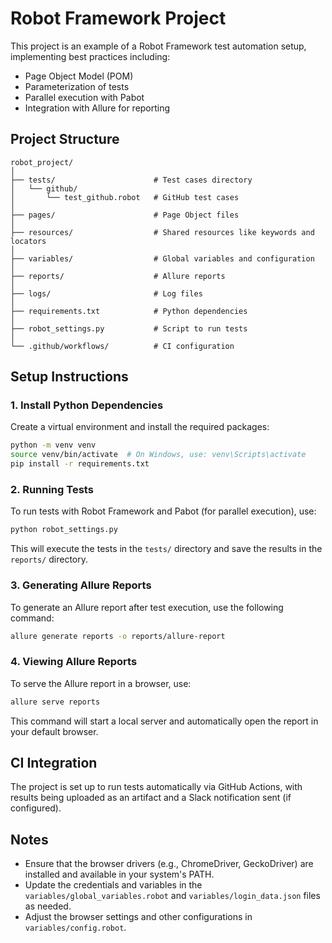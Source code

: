 
# Robot Framework Project

This project is an example of a Robot Framework test automation setup, implementing best practices including:
- Page Object Model (POM)
- Parameterization of tests
- Parallel execution with Pabot
- Integration with Allure for reporting

## Project Structure

```
robot_project/
│
├── tests/                      # Test cases directory
│   └── github/
│       └── test_github.robot   # GitHub test cases
│
├── pages/                      # Page Object files
│
├── resources/                  # Shared resources like keywords and locators
│
├── variables/                  # Global variables and configuration
│
├── reports/                    # Allure reports
│
├── logs/                       # Log files
│
├── requirements.txt            # Python dependencies
│
├── robot_settings.py           # Script to run tests
│
└── .github/workflows/          # CI configuration
```

## Setup Instructions

### 1. Install Python Dependencies

Create a virtual environment and install the required packages:

```bash
python -m venv venv
source venv/bin/activate  # On Windows, use: venv\Scripts\activate
pip install -r requirements.txt
```

### 2. Running Tests

To run tests with Robot Framework and Pabot (for parallel execution), use:

```bash
python robot_settings.py
```

This will execute the tests in the `tests/` directory and save the results in the `reports/` directory.

### 3. Generating Allure Reports

To generate an Allure report after test execution, use the following command:

```bash
allure generate reports -o reports/allure-report
```

### 4. Viewing Allure Reports

To serve the Allure report in a browser, use:

```bash
allure serve reports
```

This command will start a local server and automatically open the report in your default browser.

## CI Integration

The project is set up to run tests automatically via GitHub Actions, with results being uploaded as an artifact and a Slack notification sent (if configured).

## Notes

- Ensure that the browser drivers (e.g., ChromeDriver, GeckoDriver) are installed and available in your system's PATH.
- Update the credentials and variables in the `variables/global_variables.robot` and `variables/login_data.json` files as needed.
- Adjust the browser settings and other configurations in `variables/config.robot`.
